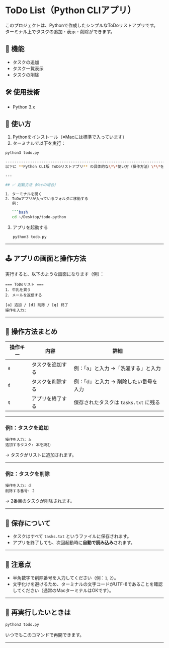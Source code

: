 # ToDo List（Python CLIアプリ）

このプロジェクトは、Pythonで作成したシンプルなToDoリストアプリです。  
ターミナル上でタスクの追加・表示・削除ができます。

## 📌 機能

- タスクの追加
- タスク一覧表示
- タスクの削除

## 🛠 使用技術

- Python 3.x

## 🚀 使い方

1. Pythonをインストール（※Macには標準で入っています）
2. ターミナルで以下を実行：

```bash
python3 todo.py

------------------------------------------------------------------------------------------
以下に **Python CLI版 ToDoリストアプリ** の具体的な\*\*使い方（操作方法）\*\*をわかりやすく説明します。

---

## ✅ 起動方法（Macの場合）

1. ターミナルを開く
2. ToDoアプリが入っているフォルダに移動する
   例：

   ```bash
   cd ~/Desktop/todo-python
   ```
3. アプリを起動する

   ```bash
   python3 todo.py
   ```

---

## 🕹 アプリの画面と操作方法

実行すると、以下のような画面になります（例）：

```
=== ToDoリスト ===
1. 牛乳を買う
2. メールを返信する

[a] 追加 / [d] 削除 / [q] 終了
操作を入力:
```

---

## 📝 操作方法まとめ

| 操作キー | 内容       | 詳細                        |
| ---- | -------- | ------------------------- |
| `a`  | タスクを追加する | 例：「a」と入力 →「洗濯する」と入力       |
| `d`  | タスクを削除する | 例：「d」と入力 → 削除したい番号を入力     |
| `q`  | アプリを終了する | 保存されたタスクは `tasks.txt` に残る |

---

### 例1：タスクを追加

```
操作を入力: a
追加するタスク: 本を読む
```

→ タスクがリストに追加されます。

---

### 例2：タスクを削除

```
操作を入力: d
削除する番号: 2
```

→ 2番目のタスクが削除されます。

---

## 💾 保存について

* タスクはすべて `tasks.txt` というファイルに保存されます。
* アプリを終了しても、次回起動時に**自動で読み込み**されます。

---

## 📌 注意点

* 半角数字で削除番号を入力してください（例：`1`, `2`）。
* 文字化けを避けるため、ターミナルの文字コードがUTF-8であることを確認してください（通常のMacターミナルはOKです）。

---

## 🔁 再実行したいときは

```bash
python3 todo.py
```

いつでもこのコマンドで再開できます。

---

